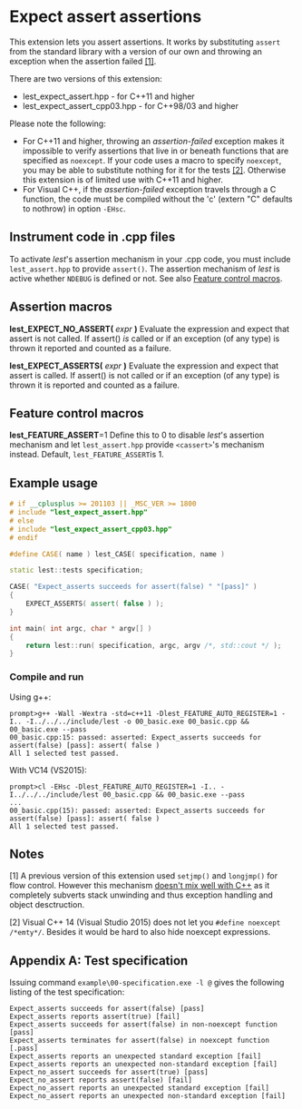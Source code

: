Expect assert assertions
========================
This extension lets you assert assertions. It works by substituting `assert` from the standard library with a version of our own and throwing an exception when the assertion failed [[1]](#notes).

There are two versions of this extension:

- lest_expect_assert.hpp - for C++11 and higher
- lest_expect_assert_cpp03.hpp - for C++98/03 and higher

Please note the following:
- For C++11 and higher, throwing an *assertion-failed* exception makes it impossible to verify assertions that live in or beneath functions that are specified as `noexcept`. If your code uses a macro to specify `noexcept`, you may be able to substitute nothing for it for the tests [[2]](#notes). Otherwise this extension is of limited use with C++11 and higher.
- For Visual C++, if the *assertion-failed* exception travels through a C function, the code must be compiled without the 'c' (extern "C" defaults to nothrow) in option `-EHsc`.


Instrument code in .cpp files
-----------------------------
To activate *lest*'s assertion mechanism in your .cpp code, you must include
`lest_assert.hpp` to provide `assert()`. The assertion mechanism of *lest* is active whether `NDEBUG` is defined or not. See also [Feature control macros](#feature-control-macros).


Assertion macros
----------------
**lest_EXPECT_NO_ASSERT(** _expr_ **)**
Evaluate the expression and expect that assert is not called. If assert() *is* called or if an exception (of any type) is thrown it reported and counted as a failure.

**lest_EXPECT_ASSERTS(** _expr_ **)**
Evaluate the expression and expect that assert is called. If assert() is not called or if an exception (of any type) is thrown it is reported and counted as a failure.

Feature control macros
----------------------
**lest_FEATURE_ASSERT**=1
Define this to 0 to disable *lest*'s assertion mechanism and let `lest_assert.hpp` provide `<cassert>`'s mechanism instead. Default, `lest_FEATURE_ASSERT`is 1.


Example usage
-------------

```Cpp
# if __cplusplus >= 201103 || _MSC_VER >= 1800
# include "lest_expect_assert.hpp"
# else
# include "lest_expect_assert_cpp03.hpp"
# endif

#define CASE( name ) lest_CASE( specification, name )

static lest::tests specification;

CASE( "Expect_asserts succeeds for assert(false) " "[pass]" )
{
    EXPECT_ASSERTS( assert( false ) );
}

int main( int argc, char * argv[] )
{
    return lest::run( specification, argc, argv /*, std::cout */ );
}
```

### Compile and run

Using g++:
```
prompt>g++ -Wall -Wextra -std=c++11 -Dlest_FEATURE_AUTO_REGISTER=1 -I.. -I../../../include/lest -o 00_basic.exe 00_basic.cpp && 00_basic.exe --pass
00_basic.cpp:15: passed: asserted: Expect_asserts succeeds for assert(false) [pass]: assert( false )
All 1 selected test passed.
```
With VC14 (VS2015):
```
prompt>cl -EHsc -Dlest_FEATURE_AUTO_REGISTER=1 -I.. -I../../../include/lest 00_basic.cpp && 00_basic.exe --pass
...
00_basic.cpp(15): passed: asserted: Expect_asserts succeeds for assert(false) [pass]: assert( false )
All 1 selected test passed.
```

Notes
-----
[1] A previous version of this extension used `setjmp()` and `longjmp()` for flow control. However this mechanism [doesn't mix well with C++](http://stackoverflow.com/a/1376099/437272) as it completely subverts stack unwinding and thus exception handling and object desctruction.

[2] Visual C++ 14 (Visual Studio 2015) does not let you `#define noexcept /*emty*/`. Besides it would be hard to also hide noexcept expressions.


Appendix A: Test specification
------------------------------
Issuing command `example\00-specification.exe -l @` gives the following listing of the test specification:

```
Expect_asserts succeeds for assert(false) [pass]
Expect_asserts reports assert(true) [fail]
Expect_asserts succeeds for assert(false) in non-noexcept function [pass]
Expect_asserts terminates for assert(false) in noexcept function [.pass]
Expect_asserts reports an unexpected standard exception [fail]
Expect_asserts reports an unexpected non-standard exception [fail]
Expect_no_assert succeeds for assert(true) [pass]
Expect_no_assert reports assert(false) [fail]
Expect_no_assert reports an unexpected standard exception [fail]
Expect_no_assert reports an unexpected non-standard exception [fail]
```
